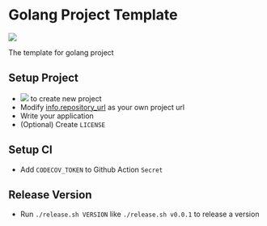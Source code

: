 # Golang Project **Template**

![](https://res.cloudinary.com/digf90pwi/image/upload/v1581731174/1_8bPiDNL1K1ZdK9O_T5IVKw_xshtjh.png)

The template for golang project

## Setup Project

* [![](https://res.cloudinary.com/digf90pwi/image/upload/c_scale,r_14,w_98/a_0/v1581731363/%E6%8D%95%E8%8E%B7_iqiuwl.png)](https://github.com/Soontao/go-project-template/generate) to create new project 
* Modify [info.repository_url](./chglog) as your own project url
* Write your application
* (Optional) Create `LICENSE`

## Setup CI

* Add `CODECOV_TOKEN` to Github Action `Secret`

## Release Version

* Run `./release.sh VERSION` like `./release.sh v0.0.1` to release a version